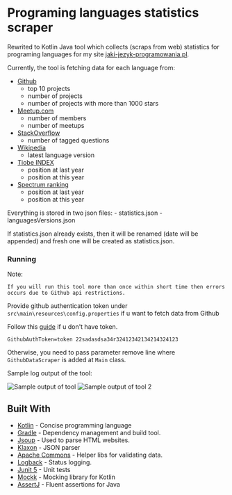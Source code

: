 # Programing languages statistics scraper

Rewrited to Kotlin Java tool which collects (scraps from web) statistics for programing languages for my site [jaki-jezyk-programowania.pl](https://jaki-jezyk-programowania.pl/).

Currently, the tool is fetching data for each language from:
- [Github](https://github.com/)
    * top 10 projects
    * number of projects
    * number of projects with more than 1000 stars
 - [Meetup.com](https://www.meetup.com/pl-PL/topics/JavaScript)
    * number of members
    * number of meetups
 - [StackOverflow](https://stackoverflow.com)
     * number of tagged questions
 - [Wikipedia](https://en.wikipedia.org/wiki/Main_Page)
    * latest language version
 - [Tiobe INDEX](https://www.tiobe.com/tiobe-index/)
    * position at last year
    * position at this year
 - [Spectrum ranking](https://spectrum.ieee.org/static/interactive-the-top-programming-languages-2017)
    * position at last year
    * position at this year
 
 Everything is stored in two json files:
    - statistics.json
    - languagesVersions.json
    
 If statistics.json already exists, then it will be renamed (date will be appended) and fresh one will be created as statistics.json.


### Running

Note:
```
If you will run this tool more than once within short time then errors occurs due to Github api restrictions. 
```

Provide github authentication token under `src\main\resources\config.properties` if u want to fetch data from Github

Follow this [guide](https://help.github.com/articles/creating-a-personal-access-token-for-the-command-line/) if u don't have token.

```
GithubAuthToken=token 22sadasdsa34r32412342134214324123
```

Otherwise, you need to pass parameter remove line where `GithubDataScraper` is added at `Main` class.

Sample log output of the tool:

![Sample output of tool](demo/sample.png)
![Sample output of tool 2](demo/sample2.png)

## Built With

* [Kotlin](https://kotlinlang.org/) - Concise programming language
* [Gradle](https://maven.apache.org/) - Dependency management and build tool.
* [Jsoup](https://jsoup.org/) - Used to parse HTML websites.
* [Klaxon](https://github.com/cbeust/klaxon) - JSON parser
* [Apache Commons](https://commons.apache.org/) - Helper libs for validating data.
* [Logback](https://commons.apache.org/) - Status logging.
* [Junit 5](https://junit.org/junit5/) - Unit tests
* [Mockk](https://github.com/mockk/mockk) - Mocking library for Kotlin
* [AssertJ](http://joel-costigliola.github.io/assertj/) - Fluent assertions for Java